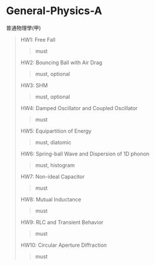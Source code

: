# General-Physics-A
普通物理學(甲)
>HW1: Free Fall
>>must
>>
>HW2: Bouncing Ball with Air Drag
>>must, optional
>>
>HW3: SHM
>>must, optional
>>
>HW4: Damped Oscillator and Coupled Oscillator
>>must
>>
>HW5: Equipartition of Energy
>>must, diatomic
>>
>HW6: Spring-ball Wave and Dispersion of 1D phonon
>>must, histogram
>>
>HW7: Non-ideal Capacitor
>>must
>>
>HW8: Mutual Inductance
>>must
>>
>HW9: RLC and Transient Behavior
>>must
>>
>HW10: Circular Aperture Diffraction
>>must
